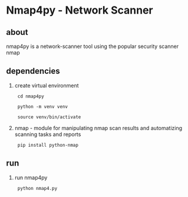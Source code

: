 <h1>Nmap4py - Network Scanner</h1>

<h2> about </h2>

<p>nmap4py is a network-scanner tool using the popular security scanner nmap<br>
</p>

<h2> dependencies </h2>

 1) create virtual environment

         cd nmap4py

         python -m venv venv

         source venv/bin/activate

 2) nmap - module for manipulating nmap scan results and automatizing scanning tasks and reports

         pip install python-nmap

<h2> run </h2>

 1) run nmap4py

         python nmap4.py
